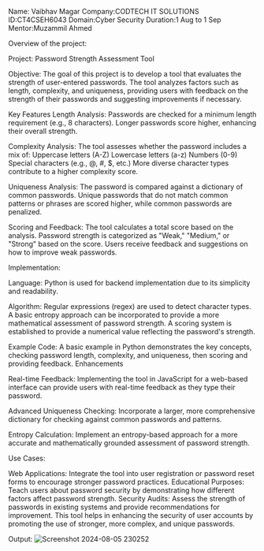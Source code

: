 Name: Vaibhav Magar
Company:CODTECH IT SOLUTIONS
ID:CT4CSEH6043
Domain:Cyber Security
Duration:1 Aug to 1 Sep
Mentor:Muzammil Ahmed

Overview of the project:

Project: Password Strength Assessment Tool

Objective:
The goal of this project is to develop a tool that evaluates the strength of user-entered passwords. The tool analyzes factors such as length, complexity, and uniqueness, providing users with feedback on the strength of their passwords and suggesting improvements if necessary.

Key Features
Length Analysis:
Passwords are checked for a minimum length requirement (e.g., 8 characters).
Longer passwords score higher, enhancing their overall strength.

Complexity Analysis:
The tool assesses whether the password includes a mix of:
Uppercase letters (A-Z)
Lowercase letters (a-z)
Numbers (0-9)
Special characters (e.g., @, #, $, etc.)
More diverse character types contribute to a higher complexity score.

Uniqueness Analysis:
The password is compared against a dictionary of common passwords.
Unique passwords that do not match common patterns or phrases are scored higher, while common passwords are penalized.

Scoring and Feedback:
The tool calculates a total score based on the analysis.
Password strength is categorized as "Weak," "Medium," or "Strong" based on the score.
Users receive feedback and suggestions on how to improve weak passwords.

Implementation:

Language: Python is used for backend implementation due to its simplicity and readability.

Algorithm:
Regular expressions (regex) are used to detect character types.
A basic entropy approach can be incorporated to provide a more mathematical assessment of password strength.
A scoring system is established to provide a numerical value reflecting the password's strength.

Example Code:
A basic example in Python demonstrates the key concepts, checking password length, complexity, and uniqueness, then scoring and providing feedback.
Enhancements

Real-time Feedback:
Implementing the tool in JavaScript for a web-based interface can provide users with real-time feedback as they type their password.

Advanced Uniqueness Checking:
Incorporate a larger, more comprehensive dictionary for checking against common passwords and patterns.

Entropy Calculation:
Implement an entropy-based approach for a more accurate and mathematically grounded assessment of password strength.

Use Cases:

Web Applications: Integrate the tool into user registration or password reset forms to encourage stronger password practices.
Educational Purposes: Teach users about password security by demonstrating how different factors affect password strength.
Security Audits: Assess the strength of passwords in existing systems and provide recommendations for improvement.
This tool helps in enhancing the security of user accounts by promoting the use of stronger, more complex, and unique passwords.

Output:
![Screenshot 2024-08-05 230252](https://github.com/user-attachments/assets/0607a466-faf4-433f-b0c2-c3ea4b2035f6)

